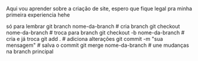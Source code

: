 Aqui vou aprender sobre a criação de site, espero que fique legal pra minha primeira experiencia hehe

só para lembrar
git branch nome-da-branch           # cria branch
git checkout nome-da-branch         # troca para branch
git checkout -b nome-da-branch      # cria e já troca
git add .                           # adiciona alterações
git commit -m "sua mensagem"        # salva o commit
git merge nome-da-branch            # une mudanças na branch principal